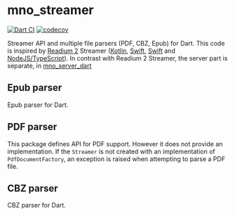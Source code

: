 # mno_streamer

[![Dart CI](https://github.com/zentence-reading/mno_streamer_dart/actions/workflows/ci.yml/badge.svg)](https://github.com/zentence-reading/mno_streamer_dart/actions/workflows/ci.yml)
[![codecov](https://codecov.io/gh/zentence-reading/mno_streamer_dart/graph/badge.svg?token=T8JGHHTINW)](https://codecov.io/gh/zentence-reading/mno_streamer_dart)

Streamer API and multiple file parsers (PDF, CBZ, Epub) for Dart. This code is inspired by [Readium 2](https://readium.org/technical/r2-toc/) Streamer ([Kotlin](https://github.com/readium/r2-streamer-kotlin), [Swift](https://github.com/readium/r2-streamer-kotlin), [Swift](https://github.com/readium/r2-streamer-swift) and [NodeJS/TypeScript](https://github.com/readium/r2-streamer-js)).
In contrast with Readium 2 Streamer, the server part is separate, in [mno_server_dart](https://github.com/Mantano/mno_server_dart)

## Epub parser

Epub parser for Dart.

## PDF parser

This package defines API for PDF support. However it does not provide an implementation. If the ```Streamer``` is not created with an implementation of ```PdfDocumentFactory```, an exception is raised when attempting to parse a PDF file.

## CBZ parser

CBZ parser for Dart.
